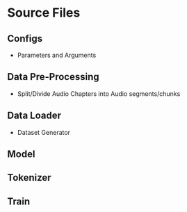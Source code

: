# Source Files

## Configs
- Parameters and Arguments

## Data Pre-Processing
- Split/Divide Audio Chapters into Audio segments/chunks

## Data Loader
- Dataset Generator

## Model

## Tokenizer

## Train
